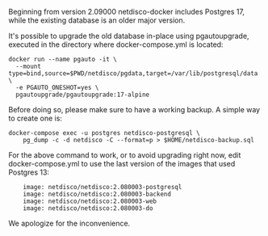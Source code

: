 
Beginning from version 2.09000 netdisco-docker includes Postgres 17, 
while the existing database is an older major version.

It's possible to upgrade the old database in-place using pgautoupgrade, 
executed in the directory where docker-compose.yml is located:

```
docker run --name pgauto -it \
  --mount type=bind,source=$PWD/netdisco/pgdata,target=/var/lib/postgresql/data \
  -e PGAUTO_ONESHOT=yes \
  pgautoupgrade/pgautoupgrade:17-alpine
```

Before doing so, please make sure to have a working backup. A simple way
to create one is:

```
docker-compose exec -u postgres netdisco-postgresql \
    pg_dump -c -d netdisco -C --format=p > $HOME/netdisco-backup.sql

```

For the above command to work, or to avoid upgrading right now, edit
docker-compose.yml to use the last version of the images that used
Postgres 13:

```
    image: netdisco/netdisco:2.080003-postgresql
    image: netdisco/netdisco:2.080003-backend
    image: netdisco/netdisco:2.080003-web
    image: netdisco/netdisco:2.080003-do
```

We apologize for the inconvenience.

